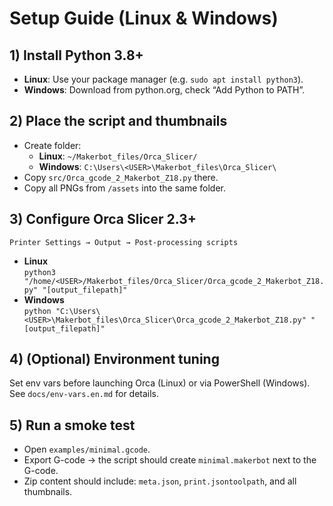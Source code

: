 # Setup Guide (Linux & Windows)

## 1) Install Python 3.8+
- **Linux**: Use your package manager (e.g. `sudo apt install python3`).
- **Windows**: Download from python.org, check “Add Python to PATH”.

## 2) Place the script and thumbnails
- Create folder:
  - **Linux**: `~/Makerbot_files/Orca_Slicer/`
  - **Windows**: `C:\Users\<USER>\Makerbot_files\Orca_Slicer\`
- Copy `src/Orca_gcode_2_Makerbot_Z18.py` there.
- Copy all PNGs from `/assets` into the same folder.

## 3) Configure Orca Slicer 2.3+
`Printer Settings → Output → Post-processing scripts`
- **Linux**  
  `python3 "/home/<USER>/Makerbot_files/Orca_Slicer/Orca_gcode_2_Makerbot_Z18.py" "[output_filepath]"`
- **Windows**  
  `python "C:\Users\<USER>\Makerbot_files\Orca_Slicer\Orca_gcode_2_Makerbot_Z18.py" "[output_filepath]"`

## 4) (Optional) Environment tuning
Set env vars before launching Orca (Linux) or via PowerShell (Windows).  
See `docs/env-vars.en.md` for details.

## 5) Run a smoke test
- Open `examples/minimal.gcode`.
- Export G-code → the script should create `minimal.makerbot` next to the G-code.
- Zip content should include: `meta.json`, `print.jsontoolpath`, and all thumbnails.
